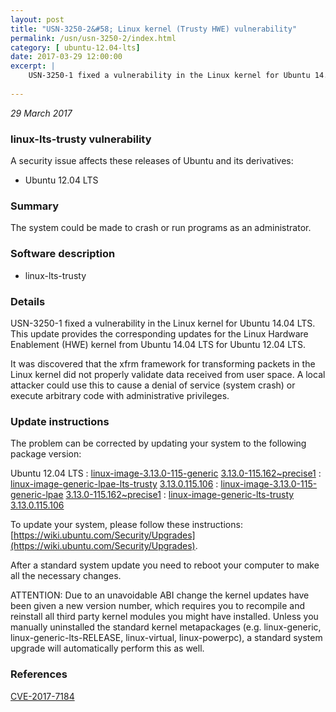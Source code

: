 ```yaml
---
layout: post
title: "USN-3250-2&#58; Linux kernel (Trusty HWE) vulnerability"
permalink: /usn/usn-3250-2/index.html
category: [ ubuntu-12.04-lts]
date: 2017-03-29 12:00:00
excerpt: |
    USN-3250-1 fixed a vulnerability in the Linux kernel for Ubuntu 14.04 LTS. This update provides the corresponding updates for the Linux Hardware Enablement (HWE) kernel from Ubuntu 14.04 LTS for Ubuntu 12.04 LTS.
    
--- 
```

 
 

*29 March 2017*

### linux-lts-trusty vulnerability

A security issue affects these releases of Ubuntu and its derivatives:

* Ubuntu 12.04 LTS

### Summary

The system could be made to crash or run programs as an administrator. 

### Software description

* linux-lts-trusty 

### Details

USN-3250-1 fixed a vulnerability in the Linux kernel for Ubuntu 14.04 LTS. This update provides the corresponding updates for the Linux Hardware Enablement (HWE) kernel from Ubuntu 14.04 LTS for Ubuntu 12.04 LTS.

It was discovered that the xfrm framework for transforming packets in the Linux kernel did not properly validate data received from user space. A local attacker could use this to cause a denial of service (system crash) or execute arbitrary code with administrative privileges. 

### Update instructions

The problem can be corrected by updating your system to the following package version:

Ubuntu 12.04 LTS
 : [linux-image-3.13.0-115-generic](https://launchpad.net/ubuntu/+source/linux-lts-trusty) <span> [3.13.0-115.162~precise1](https://launchpad.net/ubuntu/+source/linux-lts-trusty/3.13.0-115.162~precise1) </span> 
 : [linux-image-generic-lpae-lts-trusty](https://launchpad.net/ubuntu/+source/linux-lts-trusty) <span> [3.13.0.115.106](https://launchpad.net/ubuntu/+source/linux-lts-trusty/3.13.0-115.162~precise1) </span> 
 : [linux-image-3.13.0-115-generic-lpae](https://launchpad.net/ubuntu/+source/linux-lts-trusty) <span> [3.13.0-115.162~precise1](https://launchpad.net/ubuntu/+source/linux-lts-trusty/3.13.0-115.162~precise1) </span> 
 : [linux-image-generic-lts-trusty](https://launchpad.net/ubuntu/+source/linux-lts-trusty) <span> [3.13.0.115.106](https://launchpad.net/ubuntu/+source/linux-lts-trusty/3.13.0-115.162~precise1) </span> 

To update your system, please follow these instructions: [https://wiki.ubuntu.com/Security/Upgrades](https://wiki.ubuntu.com/Security/Upgrades).

After a standard system update you need to reboot your computer to make all the necessary changes.

ATTENTION: Due to an unavoidable ABI change the kernel updates have been given a new version number, which requires you to recompile and reinstall all third party kernel modules you might have installed. Unless you manually uninstalled the standard kernel metapackages (e.g. linux-generic, linux-generic-lts-RELEASE, linux-virtual, linux-powerpc), a standard system upgrade will automatically perform this as well. 

### References

 
 [CVE-2017-7184](http://people.ubuntu.com/~ubuntu-security/cve/CVE-2017-7184)
 

